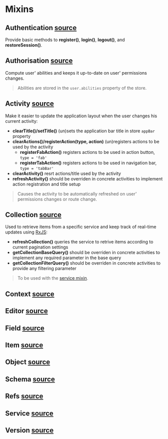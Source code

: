 # Mixins

## Authentication [source](https://github.com/kalisio/kCore/blob/master/src/client/mixins/mixin.authentication.js)

Provide basic methods to **register()**, **login()**, **logout()**, and **restoreSession()**.

## Authorisation [source](https://github.com/kalisio/kCore/blob/master/src/client/mixins/mixin.authorisation.js)

Compute user' abilities and keeps it up-to-date on user' permissions changes.

> Abilities are stored in the `user.abilities` property of the store.

## Activity [source](https://github.com/kalisio/kCore/blob/master/src/client/mixins/mixin.base-activity.js)

Make it easier to update the application layout when the user changes his current activity:
* **clearTitle()/setTitle()** (un)sets the application bar title in store `appBar` property
* **clearActions()/registerAction(type, action)** (un)registers actions to be used by the activity
  * **registerFabAction()** registers actions to be used in action button, `type = 'fab'`
  * **registerTabAction()** registers actions to be used in navigation bar, `type = 'tabBar'`
* **clearActivity()** resrt actions/title used by the activity
* **refreshActivity()** should be overriden in concrete activities to implement action registration and title setup

> Causes the activity to be automatically refreshed on user' permissions changes or route change.

## Collection [source](https://github.com/kalisio/kCore/blob/master/src/client/mixins/mixin.base-collection.js)

Used to retrieve items from a specific service and keep track of real-time updates using [RxJS](https://github.com/feathersjs-ecosystem/feathers-reactive):
* **refreshCollection()** queries the service to retrive items according to current pagination settings
* **getCollectionBaseQuery()** should be overriden in concrete activities to implement any required parameter in the base query
* **getCollectionFilterQuery()** should be overriden in concrete activities to provide any filtering parameter

> To be used with the [service mixin](./MIXINS.MD#service).

## Context [source](https://github.com/kalisio/kCore/blob/master/src/client/mixins/mixin.base-context.js)

## Editor [source](https://github.com/kalisio/kCore/blob/master/src/client/mixins/mixin.base-editor.js)

## Field [source](https://github.com/kalisio/kCore/blob/master/src/client/mixins/mixin.base-field.js)

## Item [source](https://github.com/kalisio/kCore/blob/master/src/client/mixins/mixin.base-items.js)

## Object [source](https://github.com/kalisio/kCore/blob/master/src/client/mixins/mixin.object-proxy.js)

## Schema [source](https://github.com/kalisio/kCore/blob/master/src/client/mixins/mixin.schema-proxy.js)

## Refs [source](https://github.com/kalisio/kCore/blob/master/src/client/mixins/mixin.refs-resolver.js)

## Service [source](https://github.com/kalisio/kCore/blob/master/src/client/mixins/mixin.service.js)

## Version [source](https://github.com/kalisio/kCore/blob/master/src/client/mixins/mixin.version.js)

